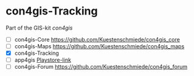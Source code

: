 con4gis-Tracking
================

Part of the GIS-kit *con4gis*

- [ ] con4gis-Core https://github.com/Kuestenschmiede/con4gis_core
- [ ] con4gis-Maps https://github.com/Kuestenschmiede/con4gis_maps
- [x] con4gis-Tracking 
- [ ] app4gis [Playstore-link](https://play.google.com/store/apps/details?id=org.con4gis.app4gis_tracking)
- [ ] con4gis-Forum https://github.com/Kuestenschmiede/con4gis_forum